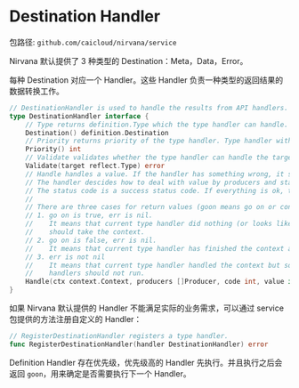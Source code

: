 # Destination Handler

包路径: `github.com/caicloud/nirvana/service`

Nirvana 默认提供了 3 种类型的 Destination：Meta，Data，Error。

每种 Destination 对应一个 Handler。这些 Handler 负责一种类型的返回结果的数据转换工作。

```go
// DestinationHandler is used to handle the results from API handlers.
type DestinationHandler interface {
	// Type returns definition.Type which the type handler can handle.
	Destination() definition.Destination
	// Priority returns priority of the type handler. Type handler with higher priority will prior execute.
	Priority() int
	// Validate validates whether the type handler can handle the target type.
	Validate(target reflect.Type) error
	// Handle handles a value. If the handler has something wrong, it should return an error.
	// The handler descides how to deal with value by producers and status code.
	// The status code is a success status code. If everything is ok, the handler should use the status code.
	//
	// There are three cases for return values (goon means go on or continue):
	// 1. go on is true, err is nil.
	//    It means that current type handler did nothing (or looks like did nothing) and next type handler
	//    should take the context.
	// 2. go on is false, err is nil.
	//    It means that current type handler has finished the context and next type handler should not run.
	// 3. err is not nil
	//    It means that current type handler handled the context but something wrong. All subsequent type
	//    handlers should not run.
	Handle(ctx context.Context, producers []Producer, code int, value interface{}) (goon bool, err error)
}
```

如果 Nirvana 默认提供的 Handler 不能满足实际的业务需求，可以通过 service 包提供的方法注册自定义的 Handler：
```go
// RegisterDestinationHandler registers a type handler.
func RegisterDestinationHandler(handler DestinationHandler) error
```

Definition Handler 存在优先级，优先级高的 Handler 先执行。并且执行之后会返回 `goon`，用来确定是否需要执行下一个 Handler。
 

